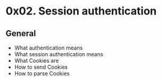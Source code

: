 # 0x02. Session authentication
## General
- What authentication means
- What session authentication means
- What Cookies are
- How to send Cookies
- How to parse Cookies

